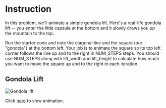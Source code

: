 # Instruction 
In this problem, we'll animate a simple gondola lift. Here's a real-life gondola lift -- you enter the little capsule at the bottom and it slowly draws you up the mountain to the top.

Run the starter code and note the diagonal line and the square (our "gondola") at the bottom left. Your job is to animate the square so its top left corner follows the line up and to the right in NUM_STEPS steps. You should use NUM_STEPS along with lift_width and lift_height to calculate how much you want to move the square up and to the right in each iteration.
## Gondola Lift
![Gondola lift](https://github.com/user-attachments/assets/6a09032a-3b58-4cae-a446-d7aaa304368b)

Click [here](https://codeinplace.stanford.edu/cip4/share/Vi82dFaUuSlrKbbGVlxI) to view animation. 
